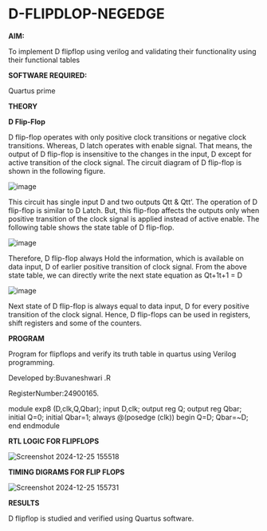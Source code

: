 # D-FLIPDLOP-NEGEDGE

**AIM:**

To implement  D flipflop using verilog and validating their functionality using their functional tables

**SOFTWARE REQUIRED:**

Quartus prime

**THEORY**

**D Flip-Flop**

D flip-flop operates with only positive clock transitions or negative clock transitions. Whereas, D latch operates with enable signal. That means, the output of D flip-flop is insensitive to the changes in the input, D except for active transition of the clock signal. The circuit diagram of D flip-flop is shown in the following figure.

![image](https://github.com/naavaneetha/D-FLIPDLOP-NEGEDGE/assets/154305477/48c81fe8-bc3f-40e7-95e2-519fc155ad51)

This circuit has single input D and two outputs Qtt & Qtt’. The operation of D flip-flop is similar to D Latch. But, this flip-flop affects the outputs only when positive transition of the clock signal is applied instead of active enable. The following table shows the state table of D flip-flop.

![image](https://github.com/naavaneetha/D-FLIPDLOP-NEGEDGE/assets/154305477/e5f3fda7-68ec-4a3a-a0a4-cf6f9cc4ab55)

Therefore, D flip-flop always Hold the information, which is available on data input, D of earlier positive transition of clock signal. From the above state table, we can directly write the next state equation as Qt+1t+1 = D

![image](https://github.com/naavaneetha/D-FLIPDLOP-NEGEDGE/assets/154305477/8592c0d8-2917-4142-91b9-d6c30dd891d2)

Next state of D flip-flop is always equal to data input, D for every positive transition of the clock signal. Hence, D flip-flops can be used in registers, shift registers and some of the counters.



**PROGRAM**

Program for flipflops and verify its truth table in quartus using Verilog programming.

Developed by:Buvaneshwari .R

RegisterNumber:24900165.

module exp8 (D,clk,Q,Qbar);
input D,clk;
output reg Q;
output reg Qbar;
initial Q=0;
initial Qbar=1;
always @(posedge (clk))
begin 
Q=D;
Qbar=~D;
end 
endmodule 

**RTL LOGIC FOR FLIPFLOPS**

![Screenshot 2024-12-25 155518](https://github.com/user-attachments/assets/07d7b459-87a4-43f5-8111-31d189b2b66a)



**TIMING DIGRAMS FOR FLIP FLOPS**

![Screenshot 2024-12-25 155731](https://github.com/user-attachments/assets/4603b6bf-610e-4878-8b0d-a330f0a6968c)



**RESULTS**

D flipflop is studied and verified using Quartus software.
